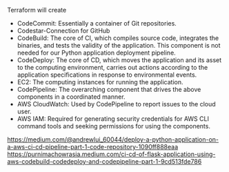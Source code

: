 Terraform will create

* CodeCommit: Essentially a container of Git repositories.
* Codestar-Connection for GitHub
* CodeBuild: The core of CI, which compiles source code, integrates the binaries, and tests the validity of the application. This component is not needed for our Python application deployment pipeline.
* CodeDeploy: The core of CD, which moves the application and its asset to the computing environment, carries out actions according to the application specifications in response to environmental events.
* EC2: The computing instances for running the application.
* CodePipeline: The overarching component that drives the above components in a coordinated manner.
* AWS CloudWatch: Used by CodePipeline to report issues to the cloud user.
* AWS IAM: Required for generating security credentials for AWS CLI command tools and seeking permissions for using the components.

https://medium.com/@andrewlui_60044/deploy-a-python-application-on-a-aws-ci-cd-pipeline-part-1-code-repository-1090ff888eaa
https://purnimachowrasia.medium.com/ci-cd-of-flask-application-using-aws-codebuild-codedeploy-and-codepipeline-part-1-9cd513fde786
